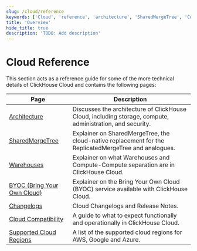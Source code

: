 ```yaml
---
slug: /cloud/reference
keywords: ['Cloud', 'reference', 'architecture', 'SharedMergeTree', 'Compute-Compute Separation', 'Bring Your Own Cloud', 'Changelogs', 'Supported Cloud Regions', 'Cloud Compatibility']
title: 'Overview'
hide_title: true
description: 'TODO: Add description'
---
```


# Cloud Reference

This section acts as a reference guide for some of the more technical details of ClickHouse Cloud and contains the following pages:

| Page                              | Description                                                                                               |
|-----------------------------------|-----------------------------------------------------------------------------------------------------------|
| [Architecture](/cloud/reference/architecture)               | Discusses the architecture of ClickHouse Cloud, including storage, compute, administration, and security. |
| [SharedMergeTree](/cloud/reference/shared-merge-tree)            |  Explainer on SharedMergeTree, the cloud-native replacement for the ReplicatedMergeTree and analogues.    |
| [Warehouses](/cloud/reference/compute-compute-separation)                 | Explainer on what Warehouses and Compute-Compute separation are in ClickHouse Cloud.                      |
| [BYOC (Bring Your Own Cloud)](/cloud/reference/byoc)| Explainer on the Bring Your Own Cloud (BYOC) service available with ClickHouse Cloud.                     |
| [Changelogs](/cloud/reference/changelogs)                 | Cloud Changelogs and Release Notes.                                                                       |
| [Cloud Compatibility](/whats-new/cloud-compatibility)        | A guide to what to expect functionally and operationally in ClickHouse Cloud.                             |
| [Supported Cloud Regions](/cloud/reference/supported-regions)    | A list of the supported cloud regions for AWS, Google and Azure.                                          |